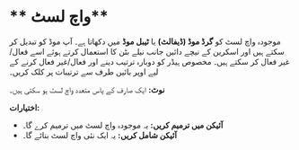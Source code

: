 # ** واچ لسٹ**

موجودہ واچ لسٹ کو **گرڈ موڈ (ڈیفالٹ)** یا **ٹیبل موڈ** میں دکھاتا ہے۔ 
آپ موڈ کو تبدیل کر سکتے ہیں اور اسکرین کے نیچے دائیں جانب نیلے بٹن کا استعمال کرتے ہوئے اسے فعال/غیر فعال کر سکتے ہیں۔
مخصوص ہیڈر کو دوبارہ ترتیب دینے اور فعال/غیر فعال کرنے کے لیے اوپر بائیں طرف سے ترتیبات پر کلک کریں۔

**نوٹ:** ایک صارف کے پاس متعدد واچ لسٹ ہو سکتی ہیں۔

**اختیارات:**
  - **آئیکن میں ترمیم کریں:** یہ موجودہ واچ لسٹ میں ترمیم کرے گا۔
  - **آئیکن شامل کریں:** یہ ایک نئی واچ لسٹ بنائے گا۔
